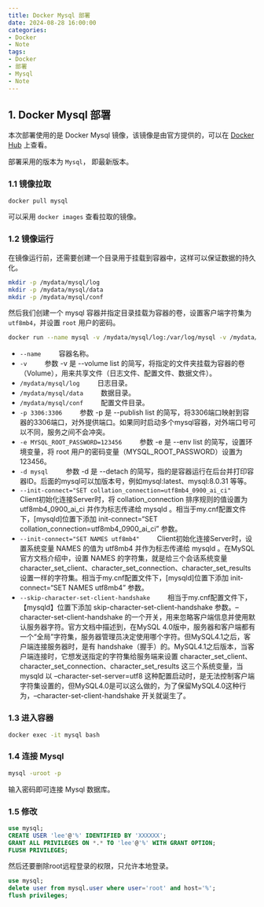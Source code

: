 ```yaml
---
title: Docker Mysql 部署
date: 2024-08-28 16:00:00
categories:
- Docker
- Note
tags:
- Docker
- 部署
- Mysql
- Note
---
```


## 1. Docker Mysql 部署

本次部署使用的是 Docker Mysql 镜像，该镜像是由官方提供的，可以在 [Docker Hub](https://hub.docker.com/_/mysql) 上查看。

部署采用的版本为 `Mysql`， 即最新版本。

### 1.1 镜像拉取

```bash
docker pull mysql
```

可以采用 `docker images` 查看拉取的镜像。

### 1.2 镜像运行

在镜像运行前，还需要创建一个目录用于挂载到容器中，这样可以保证数据的持久化。

```bash
mkdir -p /mydata/mysql/log
mkdir -p /mydata/mysql/data
mkdir -p /mydata/mysql/conf
```

然后我们创建一个 mysql 容器并指定目录挂载为容器的卷，设置客户端字符集为 `utf8mb4`，并设置 `root` 用户的密码。

```bash
docker run --name mysql -v /mydata/mysql/log:/var/log/mysql -v /mydata/mysql/data:/var/lib/mysql -v /mydata/mysql/conf:/etc/mysql/conf.d -p 3306:3306 -e MYSQL_ROOT_PASSWORD=**** -d mysql:8.0.21 --init-connect="SET collation_connection=utf8mb4_0900_ai_ci" --init-connect="SET NAMES utf8mb4" --skip-character-set-client-handshake
```

- `--name`
   容器名称。
- `-v`
   参数 -v 是 --volume list 的简写，将指定的文件夹挂载为容器的卷（Volume），用来共享文件（日志文件、配置文件、数据文件）。
- `/mydata/mysql/log`
   日志目录。
- `/mydata/mysql/data`
   数据目录。
- `/mydata/mysql/conf`
   配置文件目录。
- `-p 3306:3306`
   参数 -p 是 --publish list 的简写，将3306端口映射到容器的3306端口，对外提供端口。如果同时启动多个mysql容器，对外端口号可以不同，服务之间不会冲突。
- `-e MYSQL_ROOT_PASSWORD=123456`
   参数 -e 是 --env list 的简写，设置环境变量，将 root 用户的密码变量（MYSQL_ROOT_PASSWORD）设置为 123456。
- `-d mysql`
   参数 -d 是 --detach 的简写，指的是容器运行在后台并打印容器ID。后面的mysql可以加版本号，例如mysql:latest、mysql:8.0.31 等等。
- `--init-connect="SET collation_connection=utf8mb4_0900_ai_ci"`
   Client初始化连接Server时，将 collation_connection 排序规则的值设置为 utf8mb4_0900_ai_ci 并作为标志传递给 mysqld 。相当于my.cnf配置文件下，[mysqld]位置下添加 init-connect=“SET collation_connection=utf8mb4_0900_ai_ci” 参数。
- `--init-connect="SET NAMES utf8mb4"`
   Client初始化连接Server时，设置系统变量 NAMES 的值为 utf8mb4 并作为标志传递给 mysqld 。在MySQL官方文档介绍中，设置 NAMES 的字符集，就是给三个会话系统变量 character_set_client、character_set_connection、character_set_results 设置一样的字符集。相当于my.cnf配置文件下，[mysqld]位置下添加 init-connect=“SET NAMES utf8mb4” 参数。
- `--skip-character-set-client-handshake`
   相当于my.cnf配置文件下，【mysqld】位置下添加 skip-character-set-client-handshake 参数。–character-set-client-handshake 的一个开关，用来忽略客户端信息并使用默认服务器字符。官方文档中描述到，在MySQL 4.0版中，服务器和客户端都有一个“全局”字符集，服务器管理员决定使用哪个字符。但MySQL4.1之后，客户端连接服务器时，是有 handshake（握手）的。MySQL4.1之后版本，当客户端连接时，它想发送指定的字符集给服务端来设置 character_set_client、character_set_connection、character_set_results 这三个系统变量，当 mysqld 以 –character-set-server=utf8 这种配置启动时，是无法控制客户端字符集设置的，但MySQL4.0是可以这么做的，为了保留MySQL4.0这种行为，–character-set-client-handshake 开关就诞生了。


### 1.3 进入容器

```bash
docker exec -it mysql bash
```

### 1.4 连接 Mysql

```bash
mysql -uroot -p
```

输入密码即可连接 Mysql 数据库。

### 1.5 修改

```sql
use mysql;
CREATE USER 'lee'@'%' IDENTIFIED BY 'XXXXXX';
GRANT ALL PRIVILEGES ON *.* TO 'lee'@'%' WITH GRANT OPTION;
FLUSH PRIVILEGES;
```

然后还要删除root远程登录的权限，只允许本地登录。

```sql
use mysql;
delete user from mysql.user where user='root' and host='%';
flush privileges;
```
